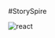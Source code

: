 #StorySpire  


<img src="https://img.freepik.com/premium-vector/website-construction_105325-85.jpg" alt="react" />
